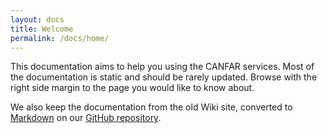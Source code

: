 ```yaml
---
layout: docs
title: Welcome
permalink: /docs/home/
---
```


This documentation aims to help you using the CANFAR services. Most of
the documentation is static and should be rarely updated.
Browse with the right side margin to the page you would like to know
about.

We also keep the documentation from the old Wiki site, converted to
[Markdown](https://help.github.com/articles/github-flavored-markdown)
on our [GitHub repository](https://github.com/canfar/canfar.github.io/tree/master/docs_old). 
